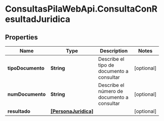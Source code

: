 # ConsultasPilaWebApi.ConsultaConResultadJuridica

## Properties
Name | Type | Description | Notes
------------ | ------------- | ------------- | -------------
**tipoDocumento** | **String** | Describe el tipo de documento a consultar | [optional] 
**numDocumento** | **String** | Describe el número de documento a consultar | [optional] 
**resultado** | [**[PersonaJuridica]**](PersonaJuridica.md) |  | [optional] 


